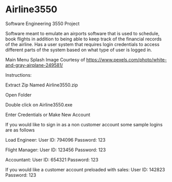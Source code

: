 # Airline3550
Software Engineering 3550 Project

Software meant to emulate an airports software that is used to schedule, book flights 
in addition to being able to keep track of the financial records of the airline. Has a 
user system that requires login credentials to access different parts of the system based
on what type of user is logged in.

Main Menu Splash Image Courtesy of https://www.pexels.com/photo/white-and-gray-airplane-249581/


Instructions:

  Extract Zip Named Airline3550.zip

  Open Folder

  Double click on Airline3550.exe

  Enter Credentials or Make New Account

  If you would like to sign in as a non customer account some sample logins are as follows

  Load Engineer:
    User ID: 794096
    Password: 123

  Flight Manager: 
    User ID: 123456
    Password: 123
  
  Accountant:
    User ID: 654321
    Password: 123


  If you would like a customer account preloaded with sales:
    User ID: 142823
    Password: 123
